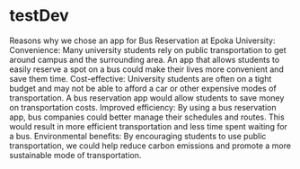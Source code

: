 # testDev

Reasons why we chose an app for Bus Reservation at Epoka University:
Convenience: Many university students rely on public transportation to get around campus and the surrounding area. An app that allows students to easily reserve a spot on a bus could make their lives more convenient and save them time.
Cost-effective: University students are often on a tight budget and may not be able to afford a car or other expensive modes of transportation. A bus reservation app would allow students to save money on transportation costs.
Improved efficiency: By using a bus reservation app, bus companies could better manage their schedules and routes. This would result in more efficient transportation and less time spent waiting for a bus.
Environmental benefits: By encouraging students to use public transportation, we could help reduce carbon emissions and promote a more sustainable mode of transportation.
